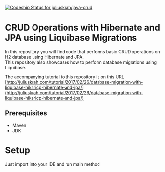 [ ![Codeship Status for juliuskrah/java-crud](https://app.codeship.com/projects/e1e1f9d0-d361-0134-0c11-16d407f7e953/status?branch=liquibase-hibernate-jpa)](https://app.codeship.com/projects/201898)
# CRUD Operations with Hibernate and JPA using Liquibase Migrations
In this repository you will find code that performs basic CRUD operations on H2 database using Hibernate and JPA.  
This repository also showcases how to perform database migrations using Liquibase.

The accompanying tutorial to this repository is on this URL [http://juliuskrah.com/tutorial/2017/02/26/database-migration-with-liquibase-hikaricp-hibernate-and-jpa/](http://juliuskrah.com/tutorial/2017/02/26/database-migration-with-liquibase-hikaricp-hibernate-and-jpa/)

## Prerequisites
- Maven
- JDK

# Setup
Just import into your IDE and run main method
